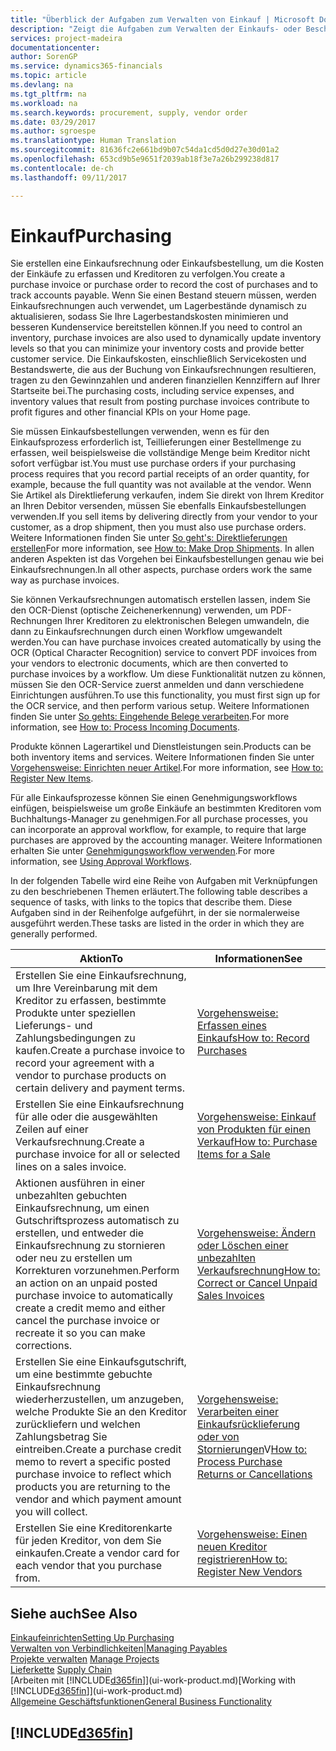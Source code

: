 ```yaml
---
title: "Überblick der Aufgaben zum Verwalten von Einkauf | Microsoft Docs"
description: "Zeigt die Aufgaben zum Verwalten der Einkaufs- oder Beschaffungsvorgänge, einschließlich das Vorgehen bei Einkaufsrechnungen und Bestellungen."
services: project-madeira
documentationcenter: 
author: SorenGP
ms.service: dynamics365-financials
ms.topic: article
ms.devlang: na
ms.tgt_pltfrm: na
ms.workload: na
ms.search.keywords: procurement, supply, vendor order
ms.date: 03/29/2017
ms.author: sgroespe
ms.translationtype: Human Translation
ms.sourcegitcommit: 81636fc2e661bd9b07c54da1cd5d0d27e30d01a2
ms.openlocfilehash: 653cd9b5e9651f2039ab18f3e7a26b299238d817
ms.contentlocale: de-ch
ms.lasthandoff: 09/11/2017

---
```

# <a name="purchasing"></a><span data-ttu-id="36ac6-103">Einkauf</span><span class="sxs-lookup"><span data-stu-id="36ac6-103">Purchasing</span></span>
<span data-ttu-id="36ac6-104">Sie erstellen eine Einkaufsrechnung oder Einkaufsbestellung, um die Kosten der Einkäufe zu erfassen und Kreditoren zu verfolgen.</span><span class="sxs-lookup"><span data-stu-id="36ac6-104">You create a purchase invoice or purchase order to record the cost of purchases and to track accounts payable.</span></span> <span data-ttu-id="36ac6-105">Wenn Sie einen Bestand steuern müssen, werden Einkaufsrechnungen auch verwendet, um Lagerbestände dynamisch zu aktualisieren, sodass Sie Ihre Lagerbestandskosten minimieren und besseren Kundenservice bereitstellen können.</span><span class="sxs-lookup"><span data-stu-id="36ac6-105">If you need to control an inventory, purchase invoices are also used to dynamically update inventory levels so that you can minimize your inventory costs and provide better customer service.</span></span> <span data-ttu-id="36ac6-106">Die Einkaufskosten, einschließlich Servicekosten und Bestandswerte, die aus der Buchung von Einkaufsrechnungen resultieren, tragen zu den Gewinnzahlen und anderen finanziellen Kennziffern auf Ihrer Startseite bei.</span><span class="sxs-lookup"><span data-stu-id="36ac6-106">The purchasing costs, including service expenses, and inventory values that result from posting purchase invoices contribute to profit figures and other financial KPIs on your Home page.</span></span>

<span data-ttu-id="36ac6-107">Sie müssen Einkaufsbestellungen verwenden, wenn es für den Einkaufsprozess erforderlich ist, Teillieferungen einer Bestellmenge zu erfassen, weil beispielsweise die vollständige Menge beim Kreditor nicht sofort verfügbar ist.</span><span class="sxs-lookup"><span data-stu-id="36ac6-107">You must use purchase orders if your purchasing process requires that you record partial receipts of an order quantity, for example, because the full quantity was not available at the vendor.</span></span> <span data-ttu-id="36ac6-108">Wenn Sie Artikel als Direktlieferung verkaufen, indem Sie direkt von Ihrem Kreditor an Ihren Debitor versenden, müssen Sie ebenfalls Einkaufsbestellungen verwenden.</span><span class="sxs-lookup"><span data-stu-id="36ac6-108">If you sell items by delivering directly from your vendor to your customer, as a drop shipment, then you must also use purchase orders.</span></span> <span data-ttu-id="36ac6-109">Weitere Informationen finden Sie unter [So geht's: Direktlieferungen erstellen](sales-how-drop-shipment.md)</span><span class="sxs-lookup"><span data-stu-id="36ac6-109">For more information, see [How to: Make Drop Shipments](sales-how-drop-shipment.md).</span></span> <span data-ttu-id="36ac6-110">In allen anderen Aspekten ist das Vorgehen bei Einkaufsbestellungen genau wie bei Einkaufsrechnungen.</span><span class="sxs-lookup"><span data-stu-id="36ac6-110">In all other aspects, purchase orders work the same way as purchase invoices.</span></span>

<span data-ttu-id="36ac6-111">Sie können Verkaufsrechnungen automatisch erstellen lassen, indem Sie den OCR-Dienst (optische Zeichenerkennung) verwenden, um PDF-Rechnungen Ihrer Kreditoren zu elektronischen Belegen umwandeln, die dann zu Einkaufsrechnungen durch einen Workflow umgewandelt werden.</span><span class="sxs-lookup"><span data-stu-id="36ac6-111">You can have purchase invoices created automatically by using the OCR (Optical Character Recognition) service to convert PDF invoices from your vendors to electronic documents, which are then converted to purchase invoices by a workflow.</span></span> <span data-ttu-id="36ac6-112">Um diese Funktionalität nutzen zu können, müssen Sie den OCR-Service zuerst anmelden und dann verschiedene Einrichtungen ausführen.</span><span class="sxs-lookup"><span data-stu-id="36ac6-112">To use this functionality, you must first sign up for the OCR service, and then perform various setup.</span></span> <span data-ttu-id="36ac6-113">Weitere Informationen finden Sie unter [So gehts: Eingehende Belege verarbeiten](across-process-income-documents.md).</span><span class="sxs-lookup"><span data-stu-id="36ac6-113">For more information, see [How to: Process Incoming Documents](across-process-income-documents.md).</span></span>      

<span data-ttu-id="36ac6-114">Produkte können Lagerartikel und Dienstleistungen sein.</span><span class="sxs-lookup"><span data-stu-id="36ac6-114">Products can be both inventory items and services.</span></span> <span data-ttu-id="36ac6-115">Weitere Informationen finden Sie unter [Vorgehensweise: Einrichten neuer Artikel](inventory-how-register-new-items.md).</span><span class="sxs-lookup"><span data-stu-id="36ac6-115">For more information, see [How to: Register New Items](inventory-how-register-new-items.md).</span></span>

<span data-ttu-id="36ac6-116">Für alle Einkaufsprozesse können Sie einen Genehmigungsworkflows einfügen, beispielsweise um große Einkäufe an bestimmten Kreditoren vom Buchhaltungs-Manager zu genehmigen.</span><span class="sxs-lookup"><span data-stu-id="36ac6-116">For all purchase processes, you can incorporate an approval workflow, for example, to require that large purchases are approved by the accounting manager.</span></span> <span data-ttu-id="36ac6-117">Weitere Informationen erhalten Sie unter [Genehmigungsworkflow verwenden](across-how-use-approval-workflows.md).</span><span class="sxs-lookup"><span data-stu-id="36ac6-117">For more information, see [Using Approval Workflows](across-how-use-approval-workflows.md).</span></span>

<span data-ttu-id="36ac6-118">In der folgenden Tabelle wird eine Reihe von Aufgaben mit Verknüpfungen zu den beschriebenen Themen erläutert.</span><span class="sxs-lookup"><span data-stu-id="36ac6-118">The following table describes a sequence of tasks, with links to the topics that describe them.</span></span> <span data-ttu-id="36ac6-119">Diese Aufgaben sind in der Reihenfolge aufgeführt, in der sie normalerweise ausgeführt werden.</span><span class="sxs-lookup"><span data-stu-id="36ac6-119">These tasks are listed in the order in which they are generally performed.</span></span>

| <span data-ttu-id="36ac6-120">Aktion</span><span class="sxs-lookup"><span data-stu-id="36ac6-120">To</span></span> | <span data-ttu-id="36ac6-121">Informationen</span><span class="sxs-lookup"><span data-stu-id="36ac6-121">See</span></span> |
| --- | --- |
| <span data-ttu-id="36ac6-122">Erstellen Sie eine Einkaufsrechnung, um Ihre Vereinbarung mit dem Kreditor zu erfassen, bestimmte Produkte unter speziellen Lieferungs- und Zahlungsbedingungen zu kaufen.</span><span class="sxs-lookup"><span data-stu-id="36ac6-122">Create a purchase invoice to record your agreement with a vendor to purchase products on certain delivery and payment terms.</span></span> |[<span data-ttu-id="36ac6-123">Vorgehensweise: Erfassen eines Einkaufs</span><span class="sxs-lookup"><span data-stu-id="36ac6-123">How to: Record Purchases</span></span>](purchasing-how-record-purchases.md) |
| <span data-ttu-id="36ac6-124">Erstellen Sie eine Einkaufsrechnung für alle oder die ausgewählten Zeilen auf einer Verkaufsrechnung.</span><span class="sxs-lookup"><span data-stu-id="36ac6-124">Create a purchase invoice for all or selected lines on a sales invoice.</span></span> |[<span data-ttu-id="36ac6-125">Vorgehensweise: Einkauf von Produkten für einen Verkauf</span><span class="sxs-lookup"><span data-stu-id="36ac6-125">How to: Purchase Items for a Sale</span></span>](purchasing-how-purchase-products-sale.md) |
| <span data-ttu-id="36ac6-126">Aktionen ausführen in einer unbezahlten gebuchten Einkaufsrechnung, um einen Gutschriftsprozess automatisch zu erstellen, und entweder die Einkaufsrechnung zu stornieren oder neu zu erstellen um Korrekturen vorzunehmen.</span><span class="sxs-lookup"><span data-stu-id="36ac6-126">Perform an action on an unpaid posted purchase invoice to automatically create a credit memo and either cancel the purchase invoice or recreate it so you can make corrections.</span></span> |[<span data-ttu-id="36ac6-127">Vorgehensweise: Ändern oder Löschen einer unbezahlten Verkaufsrechnung</span><span class="sxs-lookup"><span data-stu-id="36ac6-127">How to: Correct or Cancel Unpaid Sales Invoices</span></span>](purchasing-how-correct-cancel-unpaid-purchase-invoices.md) |
| <span data-ttu-id="36ac6-128">Erstellen Sie eine Einkaufsgutschrift, um eine bestimmte gebuchte Einkaufsrechnung wiederherzustellen, um anzugeben, welche Produkte Sie an den Kreditor zurückliefern und welchen Zahlungsbetrag Sie eintreiben.</span><span class="sxs-lookup"><span data-stu-id="36ac6-128">Create a purchase credit memo to revert a specific posted purchase invoice to reflect which products you are returning to the vendor and which payment amount you will collect.</span></span> |<span data-ttu-id="36ac6-129">[Vorgehensweise: Verarbeiten einer Einkaufsrücklieferung oder von Stornierungen](purchasing-how-register-new-vendors.md)V</span><span class="sxs-lookup"><span data-stu-id="36ac6-129">[How to: Process Purchase Returns or Cancellations](purchasing-how-register-new-vendors.md)</span></span> |
| <span data-ttu-id="36ac6-130">Erstellen Sie eine Kreditorenkarte für jeden Kreditor, von dem Sie einkaufen.</span><span class="sxs-lookup"><span data-stu-id="36ac6-130">Create a vendor card for each vendor that you purchase from.</span></span> |[<span data-ttu-id="36ac6-131">Vorgehensweise: Einen neuen Kreditor registrieren</span><span class="sxs-lookup"><span data-stu-id="36ac6-131">How to: Register New Vendors</span></span>](purchasing-how-register-new-vendors.md) |

## <a name="see-also"></a><span data-ttu-id="36ac6-132">Siehe auch</span><span class="sxs-lookup"><span data-stu-id="36ac6-132">See Also</span></span>
[<span data-ttu-id="36ac6-133">Einkaufeinrichten</span><span class="sxs-lookup"><span data-stu-id="36ac6-133">Setting Up Purchasing</span></span>](purchasing-setup-purchasing.md)  
[<span data-ttu-id="36ac6-134">Verwalten von Verbindlichkeiten|</span><span class="sxs-lookup"><span data-stu-id="36ac6-134">Managing Payables</span></span>](payables-manage-payables.md)  
<span data-ttu-id="36ac6-135">[Projekte verwalten](projects-manage-projects.md)  </span><span class="sxs-lookup"><span data-stu-id="36ac6-135">[Manage Projects](projects-manage-projects.md)  </span></span>  
<span data-ttu-id="36ac6-136">[Lieferkette](madeira-supply-chain.md)    </span><span class="sxs-lookup"><span data-stu-id="36ac6-136">[Supply Chain](madeira-supply-chain.md)    </span></span>  
<span data-ttu-id="36ac6-137">[Arbeiten mit [!INCLUDE[d365fin](includes/d365fin_md.md)]](ui-work-product.md)</span><span class="sxs-lookup"><span data-stu-id="36ac6-137">[Working with [!INCLUDE[d365fin](includes/d365fin_md.md)]](ui-work-product.md)</span></span>  
[<span data-ttu-id="36ac6-138">Allgemeine Geschäftsfunktionen</span><span class="sxs-lookup"><span data-stu-id="36ac6-138">General Business Functionality</span></span>](ui-across-business-areas.md)

## [!INCLUDE[d365fin](includes/free_trial_md.md)]
